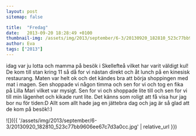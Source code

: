 ```yaml
---
layout: post
sitemap: false

title:  "Fredag"
date:   2013-09-20 18:28:49 +0100
thumbnail-img: /assets/img/2013/september/6-3/20130920_182810_523c77bb9606ee67c7d3a0cc.jpg
author: Eva
tags: ["2013"]
---
```


idag var ju lotta och mamma på besök i Skellefteå vilket har varit väldigt kul! De kom till stan kring 11 så då for vi nästan direkt och åt lunch på en kinesisk restaurang.  Maten var helt ok och det kändes bra att börja shoppingen med mat i magen. Sen shoppade vi någon timma och sen for vi och tog en fika på Lilla Mari vilket var mysigt.  Sen for vi och shoppade lite till och sen for vi till min lägenhet och kikade runt lite. Det känns som roligt att få visa hur jag bor nu för tiden:D  Allt som allt hade jag en jättebra dag och jag är så glad att de kom på besök!:)

![]({{ '/assets/img/2013/september/6-3/20130920_182810_523c77bb9606ee67c7d3a0cc.jpg'  | relative_url }})

